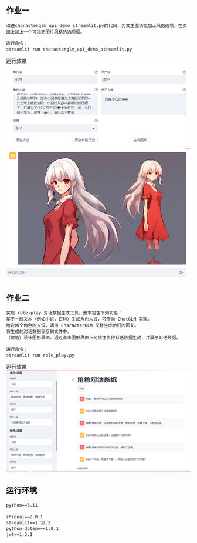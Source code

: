 ## 作业一
```
改进characterglm_api_demo_streamlit.py的代码，为文生图功能加上风格选项，在页面上加上一个可指定图片风格的选项框。
```
```
运行命令：
streamlit run characterglm_api_demo_streamlit.py
```
运行效果
![img](img/1-1.png)
![img](img/1-2.png)

## 作业二
```
实现 role-play 对话数据生成工具，要求包含下列功能：
基于一段文本（例如小说，百科）生成角色人设，可借助 ChatGLM 实现。
给定两个角色的人设，调用 CharacterGLM 交替生成他们的回复。
将生成的对话数据保存到文件中。
（可选）设计图形界面，通过点击图形界面上的按钮执行对话数据生成，并展示对话数据。
```
```
运行命令：
streamlit run role_play.py
```
运行效果
![img](img/2.png)

## 运行环境
```
python==3.11

zhipuai==2.0.1
streamlit==1.32.2
python-dotenv==1.0.1
jwt==1.3.1
```
